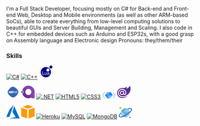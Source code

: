 
I'm a Full Stack Developer, focusing mostly on C# for Back-end and Front-end Web, Desktop and Mobile environments (as well as other ARM-based SoCs), able to create everything from low-level computing solutions to beautiful GUIs and Server Building, Management and Scaling. I also code in C++ for embedded devices such as Arduino and ESP32s, with a good grasp on Assembly language and Electronic design
Pronouns: they/them/their

### Skills

<p align="left">
<a href="https://docs.microsoft.com/en-us/dotnet/csharp/" target="_blank" rel="noreferrer"><img src="https://raw.githubusercontent.com/danielcranney/readme-generator/main/public/icons/skills/csharp-colored.svg" width="36" height="36" alt="C#" /></a>
<a href="https://docs.microsoft.com/en-us/cpp/?view=msvc-170" target="_blank" rel="noreferrer"><img src="https://raw.githubusercontent.com/danielcranney/readme-generator/main/public/icons/skills/cplusplus-colored.svg" width="36" height="36" alt="C++" /></a>
<a href="https://www.lua.org/" target="_blank" rel="noreferrer"><img src="https://raw.githubusercontent.com/DiegoG1019/DiegoG1019/main/lua_logo.png" alt="Lua" /></a>
</p>
<p align="left">
<a href="https://docs.microsoft.com/en-us/aspnet/core/introduction-to-aspnet-core?view=aspnetcore-6.0" target="_blank" rel="noreferrer"><img src="https://raw.githubusercontent.com/DiegoG1019/DiegoG1019/main/aspnet_logo.png" alt="ASP.NET" /></a>
<a href="https://avaloniaui.net/" target="_blank" rel="noreferrer"><img src="https://raw.githubusercontent.com/DiegoG1019/DiegoG1019/main/avalonia_logo.png" alt="Avalonia" /></a>
<a href="https://dotnet.microsoft.com/en-us/" target="_blank" rel="noreferrer"><img src="https://raw.githubusercontent.com/danielcranney/readme-generator/main/public/icons/skills/dot-net-colored.svg" width="36" height="36" alt=".NET" /></a>
<a href="https://developer.mozilla.org/en-US/docs/Glossary/HTML5" target="_blank" rel="noreferrer"><img src="https://raw.githubusercontent.com/danielcranney/readme-generator/main/public/icons/skills/html5-colored.svg" width="36" height="36" alt="HTML5" /></a>
<a href="https://www.w3.org/TR/CSS/#css" target="_blank" rel="noreferrer"><img src="https://raw.githubusercontent.com/danielcranney/readme-generator/main/public/icons/skills/css3-colored.svg" width="36" height="36" alt="CSS3" /></a>
<a href="https://docs.microsoft.com/en-us/dotnet/desktop/wpf/overview/?view=netdesktop-6.0" target="_blank" rel="noreferrer"><img src="https://raw.githubusercontent.com/DiegoG1019/DiegoG1019/main/xaml_logo.png" alt="XAML" /></a>
<a href="https://dotnet.microsoft.com/en-us/apps/aspnet/web-apps/blazor" target="_blank" rel="noreferrer"><img src="https://raw.githubusercontent.com/DiegoG1019/DiegoG1019/main/blazor_logo.png" alt="Blazor" /></a>
</p>

<p align="left">
<a href="https://azure.microsoft.com/en-us/" target="_blank" rel="noreferrer"><img src="https://raw.githubusercontent.com/DiegoG1019/DiegoG1019/main/azure_logo.png" width="36" height="36" alt="Microsoft Azure" /></a>
<a href="https://aws.amazon.com/" target="_blank" rel="noreferrer"><img src="https://raw.githubusercontent.com/DiegoG1019/DiegoG1019/main/aws_logo.png" width="36" height="36" alt="Amazon AWS" /></a>
<a href="https://www.heroku.com/" target="_blank" rel="noreferrer"><img src="https://raw.githubusercontent.com/danielcranney/readme-generator/main/public/icons/skills/heroku-colored.svg" width="36" height="36" alt="Heroku" /></a>
<a href="https://www.mysql.com/" target="_blank" rel="noreferrer"><img src="https://raw.githubusercontent.com/danielcranney/readme-generator/main/public/icons/skills/mysql-colored.svg" width="36" height="36" alt="MySQL" /></a>
<a href="https://www.mongodb.com/" target="_blank" rel="noreferrer"><img src="https://raw.githubusercontent.com/danielcranney/readme-generator/main/public/icons/skills/mongodb-colored.svg" width="36" height="36" alt="MongoDB" /></a>
<a href="https://azure.microsoft.com/en-us/services/cosmos-db/" target="_blank" rel="noreferrer"><img src="https://raw.githubusercontent.com/DiegoG1019/DiegoG1019/main/cosmosdb_logo.png" alt="CosmosDB" /></a>
</p>
